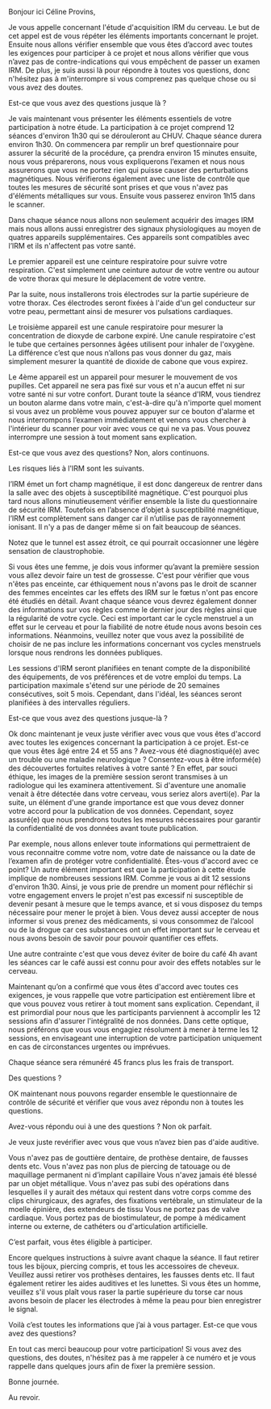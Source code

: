 Bonjour ici Céline Provins,

Je vous appelle concernant l'étude d'acquisition IRM du cerveau.
Le but de cet appel est de vous répéter les éléments importants concernant le projet.
Ensuite nous allons vérifier ensemble que vous êtes d’accord avec toutes les exigences pour participer à ce projet et nous allons vérifier que vous n’avez pas de contre-indications qui vous empêchent de passer un examen IRM.
De plus, je suis aussi là pour répondre à toutes vos questions, donc n'hésitez pas à m'interrompre si vous comprenez pas quelque chose ou si vous avez des doutes.

Est-ce que vous avez des questions jusque là ?

Je vais maintenant vous présenter les éléments essentiels de votre participation à notre étude.
La participation à ce projet comprend 12 séances d'environ 1h30 qui se dérouleront au CHUV.
Chaque séance durera environ 1h30.
On commencera par remplir un bref questionnaire pour assurer la sécurité de la procédure, ça prendra environ 15 minutes ensuite, nous vous préparerons, nous vous expliquerons l’examen et nous nous assurerons que vous ne portez rien qui puisse causer des perturbations magnétiques.
Nous vérifierons également avec une liste de contrôle que toutes les mesures de sécurité sont prises et que vous n'avez pas d'éléments métalliques sur vous.
Ensuite vous passerez environ 1h15 dans le scanner.

Dans chaque séance nous allons non seulement acquérir des images IRM mais nous allons aussi enregistrer des signaux physiologiques au moyen de quatres appareils supplémentaires.
Ces appareils sont compatibles avec l’IRM et ils n'affectent pas votre santé.

Le premier appareil est une ceinture respiratoire pour suivre votre respiration.
C'est simplement une ceinture autour de votre ventre ou autour de votre thorax qui mesure le déplacement de votre ventre.

Par la suite, nous installerons trois électrodes sur la partie supérieure de votre thorax. 
Ces électrodes seront fixées à l'aide d'un gel conducteur sur votre peau, permettant ainsi de mesurer vos pulsations cardiaques.

Le troisième appareil est une canule respiratoire pour mesurer la concentration de dioxyde de carbone expiré.
Une canule respiratoire c'est le tube que certaines personnes âgées utilisent pour inhaler de l'oxygène.
La différence c’est que nous n’allons pas vous donner du gaz, mais simplement mesurer la quantité de dioxide de cabone que vous expirez.

Le 4ème appareil est un appareil pour mesurer le mouvement de vos pupilles.
Cet appareil ne sera pas fixé sur vous et n'a aucun effet ni sur votre santé ni sur votre confort.
Durant toute la séance d'IRM, vous tiendrez un bouton alarme dans votre main, c'est-à-dire qu'à n'importe quel moment si vous avez un problème vous pouvez appuyer sur ce bouton d'alarme et nous interrompons l’examen immédiatement et venons vous chercher à l'intérieur du scanner pour voir avec vous ce qui ne va pas.
Vous pouvez interrompre une session à tout moment sans explication.

Est-ce que vous avez des questions? Non, alors continuons.

Les risques liés à l'IRM sont les suivants.

l’IRM émet un fort champ magnétique, il est donc dangereux de rentrer dans la salle avec des objets à susceptibilité magnétique.
C'est pourquoi plus tard nous allons minutieusement vérifier ensemble la liste du questionnaire de sécurité IRM.
Toutefois en l’absence d’objet à susceptibilité magnétique, l’IRM est complètement sans danger car il n’utilise pas de rayonnement ionisant.
 Il n'y a pas de danger même si on fait beaucoup de séances.

Notez que le tunnel est assez étroit, ce qui pourrait occasionner une légère sensation de claustrophobie.

Si vous êtes une femme, je dois vous informer qu’avant la première session vous allez devoir faire un test de grossesse.
C'est pour vérifier que vous n'êtes pas enceinte, car éthiquement nous n'avons pas le droit de scanner des femmes enceintes car les effets des IRM sur le fœtus n'ont pas encore été étudiés en détail.
Avant chaque séance vous devrez également donner des informations sur vos règles comme le dernier jour des règles ainsi que la régularité de votre cycle. Ceci est important car le cycle menstruel a un effet sur le cerveau et pour la fiabilité de notre étude nous avons besoin ces informations.
Néanmoins, veuillez noter que vous avez la possibilité de choisir de ne pas inclure les informations concernant vos cycles menstruels lorsque nous rendrons les données publiques.

Les sessions d'IRM seront planifiées en tenant compte de la disponibilité des équipements, de vos préférences et de votre emploi du temps.
La participation maximale s'étend sur une période de 20 semaines consécutives, soit 5 mois. 
Cependant, dans l'idéal, les séances seront planifiées à des intervalles réguliers.

Est-ce que vous avez des questions jusque-là ?

Ok donc maintenant je veux juste vérifier avec vous que vous êtes d'accord avec toutes les exigences concernant la participation à ce projet.
Est-ce que vous êtes âgé entre 24 et 55 ans ?
Avez-vous été diagnostiqué(e) avec un trouble ou une maladie neurologique ?
Consentez-vous à être informé(e) des découvertes fortuites relatives à votre santé ? En effet, par souci éthique, les images de la première session seront transmises à un radiologue qui les examinera attentivement. Si d'aventure une anomalie venait à être détectée dans votre cerveau, vous seriez alors averti(e).
Par la suite, un élément d'une grande importance est que vous devez donner votre accord pour la publication de vos données.
Cependant, soyez assuré(e) que nous prendrons toutes les mesures nécessaires pour garantir la confidentialité de vos données avant toute publication.

Par exemple, nous allons enlever toute informations qui permettraient de vous reconnaitre comme votre nom, votre date de naissance ou la date de l’examen afin de protéger votre confidentialité.
Êtes-vous d'accord avec ce point?
Un autre élément important est que la participation à cette étude implique de nombreuses sessions IRM.
Comme je vous ai dit 12 sessions d'environ 1h30.
Ainsi, je vous prie de prendre un moment pour réfléchir si votre engagement envers le projet n'est pas excessif ni susceptible de devenir pesant à mesure que le temps avance, et si vous disposez du temps nécessaire pour mener le projet à bien.
Vous devez aussi accepter de nous informer si vous prenez des médicaments, si vous consommez de l’alcool ou de la drogue car ces substances ont un effet important sur le cerveau et nous avons besoin de savoir pour pouvoir quantifier ces effets.

Une autre contrainte c'est que vous devez éviter de boire du café 4h avant les séances car le café aussi est connu pour avoir des effets notables sur le cerveau.

Maintenant qu’on a confirmé que vous êtes d'accord avec toutes ces exigences, je vous rappelle que votre participation est entièrement libre et que vous pouvez vous retirer à tout moment sans explication.
Cependant, il est primordial pour nous que les participants parviennent à accomplir les 12 sessions afin d'assurer l'intégralité de nos données. Dans cette optique, nous préférons que vous vous engagiez résolument à mener à terme les 12 sessions, en envisageant une interruption de votre participation uniquement en cas de circonstances urgentes ou imprévues.

Chaque séance sera rémunéré 45 francs plus les frais de transport.

Des questions ?

OK maintenant nous pouvons regarder ensemble le questionnaire de contrôle de sécurité et vérifier que vous avez répondu non à toutes les questions.

Avez-vous répondu oui à une des questions ? Non ok parfait.

Je veux juste revérifier avec vous que vous n’avez bien pas d'aide auditive.

Vous n'avez pas de gouttière dentaire, de prothèse dentaire, de fausses dents etc.
Vous n'avez pas non plus de piercing de tatouage ou de maquillage permanent ni d’implant capillaire
Vous n'avez jamais été blessé par un objet métallique.
Vous n'avez pas subi des opérations dans lesquelles il y aurait des métaux qui restent dans votre corps comme des clips chirurgicaux, des agrafes, des fixations vertébrale, un stimulateur de la moelle épinière, des extendeurs de tissu
Vous ne portez pas de valve cardiaque.
Vous portez pas de biostimulateur, de pompe à médicament interne ou externe, de cathéters ou d'articulation artificielle.

C’est parfait, vous êtes éligible à participer.

Encore quelques instructions à suivre avant chaque la séance.
Il faut retirer tous les bijoux, piercing compris, et tous les accessoires de cheveux.
Veuillez aussi retirer vos prothèses dentaires, les fausses dents etc.
Il faut également retirer les aides auditives et les lunettes.
Si vous êtes un homme, veuillez s'il vous plaît vous raser la partie supérieure du torse car nous avons besoin de placer les électrodes à même la peau pour bien enregistrer le signal.

Voilà c’est toutes les informations que j’ai à vous partager.
Est-ce que vous avez des questions?

En tout cas merci beaucoup pour votre participation!
Si vous avez des questions, des doutes, n'hésitez pas à me rappeler à ce numéro et je vous rappelle dans quelques jours afin de fixer la première session.

Bonne journée.

Au revoir.
